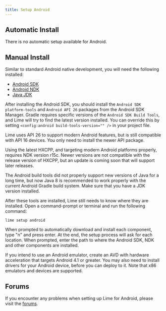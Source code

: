 ```yaml
---
title: Setup Android
---
```


## Automatic Install

There is no automatic setup available for Android.

## Manual Install

Similar to standard Android native development, you will need the following installed:

 * [Android SDK](http://developer.android.com/sdk/index.html)
 * [Android NDK](http://developer.android.com/tools/sdk/ndk/index.html)
 * [Java JDK](http://www.oracle.com/technetwork/java/javasebusiness/downloads/java-archive-downloads-javase6-419409.html#jdk-6u45-oth-JPR)

After installing the Android SDK, you should install the `Android SDK platform-tools` and `Android API 26` packages from the Android SDK Manager. Gradle requires specific versions of the `Android SDK Build Tools`, and Lime will try to find the latest version installed. You can override this by setting `<config:android build-tools-version="" />` in your project file.

Lime uses API 26 to support modern Android features, but is still compatible with API 16 devices. You only need to install the newer API package.

Using the latest HXCPP, and targeting modern Android platforms properly, requires NDK version r15c. Newer versions are not compatible with the release version of HXCPP, but an update is coming soon that will support later releases.

The Android build tools did not properly support new versions of Java for a long time, but now Java 8 is recommended to work properly with the current Android Gradle build system. Make sure that you have a JDK version installed.

After these tools are installed, Lime still needs to know where they are installed. Open a command-prompt or terminal and run the following command:

    lime setup android

When prompted to automatically download and install each component, type "n" and press enter. At the end, the setup process will ask for each location. When prompted, enter the path to where the Android SDK, NDK and other components are installed.

If you intend to use an Android emulator, create an AVD with hardware acceleration that targets Android 4.1 or greater. You may also need to install drivers for your Android device, before you can deploy to it. Note that x86 emulators and devices are supported.

## Forums

If you encounter any problems when setting up Lime for Android, please visit the [forums](http://community.openfl.org/c/help).
